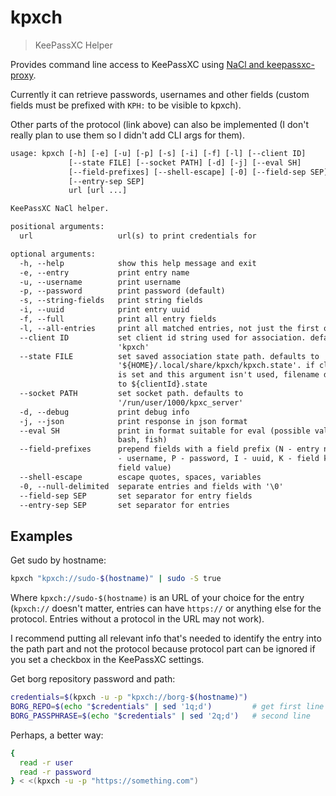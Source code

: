 # kpxch

> KeePassXC Helper

Provides command line access to KeePassXC using [NaCl and keepassxc-proxy](https://github.com/keepassxreboot/keepassxc-browser/blob/develop/keepassxc-protocol.md).

Currently it can retrieve passwords, usernames and other fields (custom fields must be prefixed with `KPH:` to be visible to kpxch).

Other parts of the protocol (link above) can also be implemented (I don't really plan to use them so I didn't add CLI args for them).

```txt
usage: kpxch [-h] [-e] [-u] [-p] [-s] [-i] [-f] [-l] [--client ID]
             [--state FILE] [--socket PATH] [-d] [-j] [--eval SH]
             [--field-prefixes] [--shell-escape] [-0] [--field-sep SEP]
             [--entry-sep SEP]
             url [url ...]

KeePassXC NaCl helper.

positional arguments:
  url                   url(s) to print credentials for

optional arguments:
  -h, --help            show this help message and exit
  -e, --entry           print entry name
  -u, --username        print username
  -p, --password        print password (default)
  -s, --string-fields   print string fields
  -i, --uuid            print entry uuid
  -f, --full            print all entry fields
  -l, --all-entries     print all matched entries, not just the first one
  --client ID           set client id string used for association. defaults to
                        'kpxch'
  --state FILE          set saved association state path. defaults to
                        '${HOME}/.local/share/kpxch/kpxch.state'. if client id
                        is set and this argument isn't used, filename defaults
                        to ${clientId}.state
  --socket PATH         set socket path. defaults to
                        '/run/user/1000/kpxc_server'
  -d, --debug           print debug info
  -j, --json            print response in json format
  --eval SH             print in format suitable for eval (possible values:
                        bash, fish)
  --field-prefixes      prepend fields with a field prefix (N - entry name, U
                        - username, P - password, I - uuid, K - field key, V -
                        field value)
  --shell-escape        escape quotes, spaces, variables
  -0, --null-delimited  separate entries and fields with '\0'
  --field-sep SEP       set separator for entry fields
  --entry-sep SEP       set separator for entries
```

## Examples

Get sudo by hostname:

```sh
kpxch "kpxch://sudo-$(hostname)" | sudo -S true
```

Where `kpxch://sudo-$(hostname)` is an URL of your choice for the entry (`kpxch://` doesn't matter, entries can have `https://` or anything else for the protocol. Entries without a protocol in the URL may not work).

I recommend putting all relevant info that's needed to identify the entry into the path part and not the protocol because protocol part can be ignored if you set a checkbox in the KeePassXC settings.

Get borg repository password and path:

```sh
credentials=$(kpxch -u -p "kpxch://borg-$(hostname)")
BORG_REPO=$(echo "$credentials" | sed '1q;d')         # get first line
BORG_PASSPHRASE=$(echo "$credentials" | sed '2q;d')   # second line
```

Perhaps, a better way:

```sh
{
  read -r user
  read -r password
} < <(kpxch -u -p "https://something.com")
```
